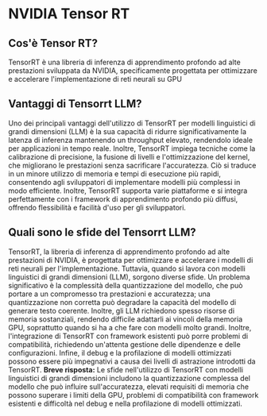# NVIDIA Tensor RT

## Cos'è Tensor RT?
TensorRT è una libreria di inferenza di apprendimento profondo ad alte prestazioni sviluppata da NVIDIA, specificamente progettata per ottimizzare e accelerare l'implementazione di reti neurali su GPU

## Vantaggi di Tensorrt LLM?
 Uno dei principali vantaggi dell'utilizzo di TensorRT per modelli linguistici di grandi dimensioni (LLM) è la sua capacità di ridurre significativamente la latenza di inferenza mantenendo un throughput elevato, rendendolo ideale per applicazioni in tempo reale. Inoltre, TensorRT impiega tecniche come la calibrazione di precisione, la fusione di livelli e l'ottimizzazione del kernel, che migliorano le prestazioni senza sacrificare l'accuratezza. Ciò si traduce in un minore utilizzo di memoria e tempi di esecuzione più rapidi, consentendo agli sviluppatori di implementare modelli più complessi in modo efficiente. Inoltre, TensorRT supporta varie piattaforme e si integra perfettamente con i framework di apprendimento profondo più diffusi, offrendo flessibilità e facilità d'uso per gli sviluppatori.

## Quali sono le sfide del Tensorrt LLM?
TensorRT, la libreria di inferenza di apprendimento profondo ad alte prestazioni di NVIDIA, è progettata per ottimizzare e accelerare i modelli di reti neurali per l'implementazione. Tuttavia, quando si lavora con modelli linguistici di grandi dimensioni (LLM), sorgono diverse sfide. Un problema significativo è la complessità della quantizzazione del modello, che può portare a un compromesso tra prestazioni e accuratezza; una quantizzazione non corretta può degradare la capacità del modello di generare testo coerente. Inoltre, gli LLM richiedono spesso risorse di memoria sostanziali, rendendo difficile adattarli ai vincoli della memoria GPU, soprattutto quando si ha a che fare con modelli molto grandi. Inoltre, l'integrazione di TensorRT con framework esistenti può porre problemi di compatibilità, richiedendo un'attenta gestione delle dipendenze e delle configurazioni. Infine, il debug e la profilazione di modelli ottimizzati possono essere più impegnativi a causa dei livelli di astrazione introdotti da TensorRT. **Breve risposta:** Le sfide nell'utilizzo di TensorRT con modelli linguistici di grandi dimensioni includono la quantizzazione complessa del modello che può influire sull'accuratezza, elevati requisiti di memoria che possono superare i limiti della GPU, problemi di compatibilità con framework esistenti e difficoltà nel debug e nella profilazione di modelli ottimizzati.